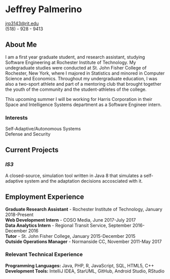 # Jeffrey Palmerino 
jrp3143@rit.edu <br />
(518) - 928 - 9413

## About Me
I am a first year graduate student, and research assistant, studying Software Engineering at Rochester Institute of Technology. My undegraduate studies were conducted at St. John Fisher College of Rochester, New York, where I majored in Statistics and minored in Computer Science and Economics. Throughout my undergraduate education, I was also a two-sport athlete and part of a mentoring club that brought together the youth of the community and the student-athletes of the college. <br />

This upcoming summer I will be working for Harris Corporation in their Space and Intelligence Systems department as a Software Engineer intern. 

### Interests
Self-Adaptive/Autonomous Systems <br />
Defense and Security <br />
  
## Current Projects  

### *IS3*
A closed-source, simulation tool written in Java 8 that simulates a self-adaptive system and the adaptation decisions accosciated with it. 

## Employment Experience
**Graduate Research Assistant** - Rochester Institute of Technology, January 2018-Present <br />
**Web Development Intern** - COSO Media, June 2017-July 2017 <br />
**Data Analytics Intern** - Regional Transit Service, September 2016-December 2016 <br />
**Tutor** - St. John Fisher College, January 2015-December 2015 <br />
**Outside Operations Manager** - Normanside CC, November 2011-May 2017 <br />

### Relevant Technical Experience
**Programming Languages:** Java, PHP, R, JavaScript, SQL, HTML5, C++ <br />
**Development Tools:** IntelliJ IDEA, StarUML, GitHub, Android Studio, RStudio

